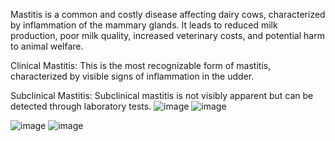 Mastitis is a common and costly disease affecting dairy cows, characterized by inflammation of the mammary glands. It leads to reduced milk production, poor milk quality, increased veterinary costs, and potential harm to animal welfare. 

Clinical Mastitis: This is the most recognizable form of mastitis, characterized by visible signs of inflammation in the udder.

Subclinical Mastitis: Subclinical mastitis is not visibly apparent but can be detected through laboratory tests.
![image](https://github.com/sivaprathish/Mastitis-Disease-Detection/assets/108066641/6dde7ead-57d0-4ec0-9e66-c6106387d950)
![image](https://github.com/sivaprathish/Mastitis-Disease-Detection/assets/108066641/b707af83-cb43-4657-b027-fa897419b3eb)

![image](https://github.com/sivaprathish/Mastitis-Disease-Detection/assets/108066641/7e4c2f90-0870-42f8-b773-6939701776f6)
![image](https://github.com/sivaprathish/Mastitis-Disease-Detection/assets/108066641/274ae488-ca5e-4d37-806d-c781c1e444ec)

